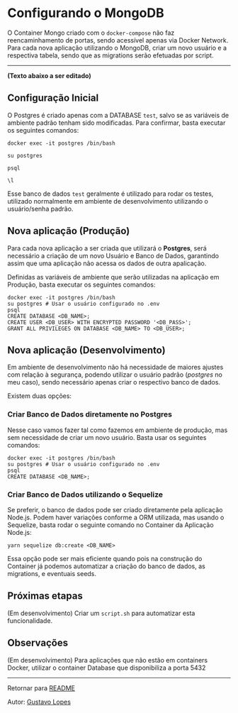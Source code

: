 # Configurando o MongoDB
O Container Mongo criado com o `docker-compose` não faz reencaminhamento de portas, sendo acessível apenas via Docker Network.
Para cada nova aplicação utilizando o MongoDB, criar um novo usuário e a respectiva tabela, sendo que as migrations serão efetuadas por script.

---
**(Texto abaixo a ser editado)**


## Configuração Inicial
O Postgres é criado apenas com a DATABASE `test`, salvo se as variáveis de ambiente padrão tenham sido modificadas. Para confirmar, basta executar os seguintes comandos:

```
docker exec -it postgres /bin/bash

su postgres

psql

\l
```
Esse banco de dados `test` geralmente é utilizado para rodar os testes, utilizado normalmente em ambiente de desenvolvimento utilizando o usuário/senha padrão.

## Nova aplicação (Produção)
Para cada nova aplicação a ser criada que utilizará o **Postgres**, será necessário a criação de um novo Usuário e Banco de Dados, garantindo assim que uma aplicação não acessa os dados de outra apalicação.

Definidas as variáveis de ambiente que serão utilizadas na aplicação em Produção, basta executar os seguintes comandos:

```
docker exec -it postgres /bin/bash
su postgres # Usar o usuário configurado no .env
psql
CREATE DATABASE <DB_NAME>;
CREATE USER <DB_USER> WITH ENCRYPTED PASSWORD '<DB_PASS>';
GRANT ALL PRIVILEGES ON DATABASE <DB_NAME> TO <DB_USER>;
```

## Nova aplicação (Desenvolvimento)
Em ambiente de desenvolvimento não há necessidade de maiores ajustes com relação à segurança, podendo utilizar o usuário padrão (*postgres* no meu caso), sendo necessário apenas criar o respectivo banco de dados.

Existem duas opções:

### Criar Banco de Dados diretamente no Postgres
Nesse caso vamos fazer tal como fazemos em ambiente de produção, mas sem necessidade de criar um novo usuário. Basta usar os seguintes comandos:

```
docker exec -it postgres /bin/bash
su postgres # Usar o usuário configurado no .env
psql
CREATE DATABASE <DB_NAME>;
```

### Criar Banco de Dados utilizando o Sequelize
Se preferir, o banco de dados pode ser criado diretamente pela aplicação Node.js. Podem haver variações conforme a ORM utilizada, mas usando o Sequelize, basta rodar o seguinte comando no Container da Aplicação Node.js:

`yarn sequelize db:create <DB_NAME>`

Essa opção pode ser mais eficiente quando pois na construção do Container já podemos automatizar a criação do banco de dados, as migrations, e eventuais seeds.

## Próximas etapas
(Em desenvolvimento)
Criar um `script.sh` para automatizar esta funcionalidade.

## Observações
(Em desenvolvimento)
Para aplicações que não estão em containers Docker, utilizar o container Database que disponibiliza a porta 5432

---
Retornar para [README](../README.md)

Autor: [Gustavo Lopes](https://blog.gusflopes.dev)